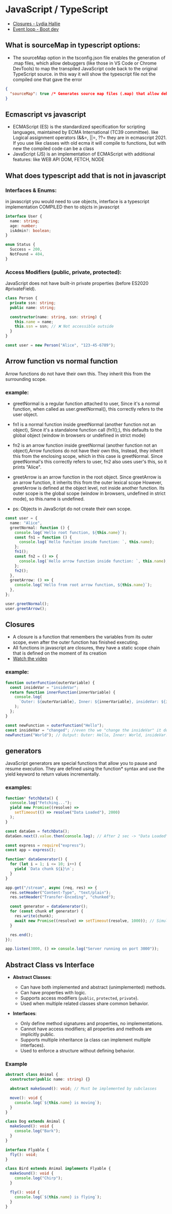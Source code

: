 # JavaScript / TypeScript
- [Closures - Lydia Hallie](https://youtu.be/6Ixyltr8_R0?si=YyHWy_TFFGWXqkpn)
- [Event loop - Boot dev](https://youtu.be/WNrHrwm1wkU?si=ozwVbhNY3UXRrWLo)

## What is sourceMap in typescript options:

- The sourceMap option in the tsconfig.json file enables the generation of .map files, which allow debuggers (like those in VS Code or Chrome DevTools) to map the transpiled JavaScript code back to the original TypeScript source. in this way it will show the typescript file not the compiled one that gave the error

```json
{
  "sourceMap": true /* Generates source map files (.map) that allow debugging of TypeScript code in browsers by mapping compiled JavaScript back to original TypeScript source. This helps with debugging by showing original TypeScript lines in dev tools */
}
```
## Ecmascript vs javascript

- ECMAScript (ES) is the standardized specification for scripting languages, maintained by ECMA International (TC39 committee).
  like Logical assignment operators (&&=, ||=, ??= they are in ecmascript 2021.
  </br>
  If you use like classes with old ecma it will compile to functions, but with new the compiled code can be a class
- JavaScript (JS) is an implementation of ECMAScript with additional features: like WEB API DOM, FETCH, NODE

## What does typescript add that is not in javascript

### Interfaces & Enums:

in javascript you would need to use objects, interface is a typescript implementation COMPILED then to objcts in javascript

```typescript
interface User {
  name: string;
  age: number;
  isAdmin?: boolean;
}
```

```typescript
enum Status {
  Success = 200,
  NotFound = 404,
}
```

### Access Modifiers (public, private, protected):

JavaScript does not have built-in private properties (before ES2020 #privateField).

```typescript
class Person {
  private ssn: string;
  public name: string;

  constructor(name: string, ssn: string) {
    this.name = name;
    this.ssn = ssn; // ❌ Not accessible outside
  }
}

const user = new Person("Alice", "123-45-6789");
```

## Arrow function vs normal function

Arrow functions do not have their own this. They inherit this from the surrounding scope.

### example:

- greetNormal is a regular function attached to user, Since it's a normal function, when called as user.greetNormal(), this correctly refers to the user object.
- fn1 is a normal function inside greetNormal (another function not an object), Since it's a standalone function call (fn1();), this defaults to the global object (window in browsers or undefined in strict mode)
- fn2 is an arrow function inside greetNormal (another function not an object),Arrow functions do not have their own this, Instead, they inherit this from the enclosing scope, which in this case is greetNormal. Since greetNormal's this correctly refers to user, fn2 also uses user's this, so it prints "Alice".
- greetArrow is an arrow function in the root object. Since greetArrow is an arrow function, it inherits this from the outer lexical scope However, greetArrow is defined at the object level, not inside another function.
  Its outer scope is the global scope (window in browsers, undefined in strict mode), so this.name is undefined.

- ps: Objects in JavaScript do not create their own scope.

```typescript
const user = {
  name: "Alice",
  greetNormal: function () {
    console.log(`Hello root function, ${this.name}`);
    const fn1 = function () {
      console.log(`Hello function inside function: `, this.name);
    };
    fn1();
    const fn2 = () => {
      console.log(`Hello arrow function inside function: `, this.name);
    };
    fn2();
  },
  greetArrow: () => {
    console.log(`Hello from root arrow function, ${this.name}`);
  },
};

user.greetNormal();
user.greetArrow();
```

## Closures

- A closure is a function that remembers the variables from its outer scope, even after the outer function has finished executing.
- All functions in javascript are closures, they have a static scope chain that is defined on the moment of its creation
- [Watch the video](https://youtu.be/6Ixyltr8_R0?si=YyHWy_TFFGWXqkpn)

### example:

```typescript
function outerFunction(outerVariable) {
  const insideVar = "insideVar";
  return function innerFunction(innerVariable) {
    console.log(
      `Outer: ${outerVariable}, Inner: ${innerVariable}, insideVar: ${insideVar}`
    );
  };
}

const newFunction = outerFunction("Hello");
const insideVar = "changed"; //even tho we "change the insideVar" it does not change in the function cuz it uses the var on the instance it was created
newFunction("World"); // Output: Outer: Hello, Inner: World, insideVar: insideVar
```
## generators

JavaScript generators are special functions that allow you to pause and resume execution. They are defined using the function* syntax and use the yield keyword to return values incrementally.

### examples:

```typescript
function* fetchData() {
  console.log("Fetching...");
  yield new Promise((resolve) =>
    setTimeout(() => resolve("Data Loaded"), 2000)
  );
}

const dataGen = fetchData();
dataGen.next().value.then(console.log); // After 2 sec -> "Data Loaded"
```

```typescript
const express = require("express");
const app = express();

function* dataGenerator() {
  for (let i = 1; i <= 10; i++) {
    yield `Data chunk ${i}\n`;
  }
}

app.get("/stream", async (req, res) => {
  res.setHeader("Content-Type", "text/plain");
  res.setHeader("Transfer-Encoding", "chunked");

  const generator = dataGenerator();
  for (const chunk of generator) {
    res.write(chunk);
    await new Promise((resolve) => setTimeout(resolve, 1000)); // Simulate delay
  }

  res.end();
});

app.listen(3000, () => console.log("Server running on port 3000"));
```

## Abstract Class vs Interface

- **Abstract Classes**:

  - Can have both implemented and abstract (unimplemented) methods.
  - Can have properties with logic.
  - Supports access modifiers (`public`, `protected`, `private`).
  - Used when multiple related classes share common behavior.

- **Interfaces**:
  - Only define method signatures and properties, no implementations.
  - Cannot have access modifiers; all properties and methods are implicitly public.
  - Supports multiple inheritance (a class can implement multiple interfaces).
  - Used to enforce a structure without defining behavior.

### Example

```typescript
abstract class Animal {
  constructor(public name: string) {}

  abstract makeSound(): void; // Must be implemented by subclasses

  move(): void {
    console.log(`${this.name} is moving`);
  }
}

class Dog extends Animal {
  makeSound(): void {
    console.log("Bark");
  }
}

interface Flyable {
  fly(): void;
}

class Bird extends Animal implements Flyable {
  makeSound(): void {
    console.log("Chirp");
  }

  fly(): void {
    console.log(`${this.name} is flying`);
  }
}
```


